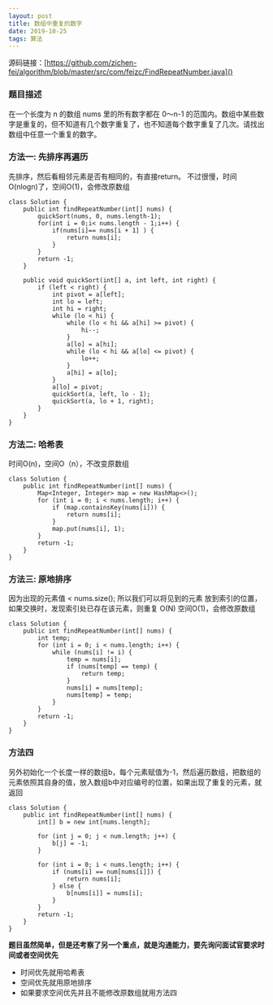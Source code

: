 ```yaml
---
layout: post
title: 数组中重复的数字
date: 2019-10-25
tags: 算法
---
```


源码链接：[https://github.com/zichen-fei/algorithm/blob/master/src/com/feizc/FindRepeatNumber.java]()

### **题目描述**
在一个长度为 n 的数组 nums 里的所有数字都在 0～n-1 的范围内。数组中某些数字是重复的，但不知道有几个数字重复了，也不知道每个数字重复了几次。请找出数组中任意一个重复的数字。

### **方法一: 先排序再遍历**

先排序，然后看相邻元素是否有相同的，有直接return。 不过很慢，时间O(nlogn)了，空间O(1)，会修改原数组

```
class Solution {
    public int findRepeatNumber(int[] nums) {
        quickSort(nums, 0, nums.length-1);
        for(int i = 0;i< nums.length - 1;i++) {
            if(nums[i]== nums[i + 1] ) {
                return nums[i];
            }
        }
        return -1;
    }

    public void quickSort(int[] a, int left, int right) {
        if (left < right) {
            int pivot = a[left];
            int lo = left;
            int hi = right;
            while (lo < hi) {
                while (lo < hi && a[hi] >= pivot) {
                    hi--;
                }
                a[lo] = a[hi];
                while (lo < hi && a[lo] <= pivot) {
                    lo++;
                }
                a[hi] = a[lo];
            }
            a[lo] = pivot;
            quickSort(a, left, lo - 1);
            quickSort(a, lo + 1, right);
        }
    }
}
```

### **方法二: 哈希表**

时间O(n)，空间O（n），不改变原数组

```
class Solution {
    public int findRepeatNumber(int[] nums) {
        Map<Integer, Integer> map = new HashMap<>();
        for (int i = 0; i < nums.length; i++) {
            if (map.containsKey(nums[i])) {
                return nums[i];
            }
            map.put(nums[i], 1);
        }
        return -1;
    }
}
```

### **方法三: 原地排序**

因为出现的元素值 < nums.size(); 所以我们可以将见到的元素 放到索引的位置，如果交换时，发现索引处已存在该元素，则重复 O(N) 空间O(1)，会修改原数组

```
class Solution {
    public int findRepeatNumber(int[] nums) {
        int temp;
        for (int i = 0; i < nums.length; i++) {
            while (nums[i] != i) {
                temp = nums[i];
                if (nums[temp] == temp) {
                    return temp;
                }
                nums[i] = nums[temp];
                nums[temp] = temp;
            }
        }
        return -1;
    }
}
```

### **方法四**

另外初始化一个长度一样的数组b，每个元素赋值为-1，然后遍历数组，把数组的元素依照其自身的值，放入数组b中对应编号的位置，如果出现了重复的元素，就返回

```
class Solution {
    public int findRepeatNumber(int[] nums) {
        int[] b = new int[nums.length];

        for (int j = 0; j < num.length; j++) {
            b[j] = -1;
        }

        for (int i = 0; i < nums.length; i++) {
            if (nums[i] == num[nums[i]]) {
                return nums[i];
            } else {
                b[nums[i]] = nums[i];
            }
        }
        return -1;
    }
}
```

**题目虽然简单，但是还考察了另一个重点，就是沟通能力，要先询问面试官要求时间或者空间优先**  
+ 时间优先就用哈希表
+ 空间优先就用原地排序
+ 如果要求空间优先并且不能修改原数组就用方法四